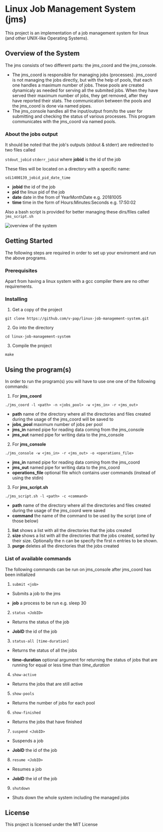 # Linux Job Management System (jms)

This project is an implementation of a job management system for linux (and other UNIX-like Operating Systems).
## Overview of the System

The jms consists of two different parts: the jms_coord and the jms_console.
* The jms_coord is responsible for managing jobs (processes). jms_coord is not managing the jobs directly, but with the help of pools, that each one handles a maximum number of jobs. These pools are created dynamicaly as needed for serving all the submited jobs. When they have served their maximum number of jobs, they get removed, after they have reported their stats. The communication between the pools and the jms_coord is done via named pipes.
* The jms_console handles all the input/output from/to the user for submitting and checking the status of various processes. This program communicates with the jms_coord via named pools.
### About the jobs output
It should be noted that the job's outputs (stdout & stderr) are redirected to two files called

```stdout_jobid```
```stderr_jobid```
where **jobid** is the id of the job

These files will be located on a directory with a specific name:

```sdi1400139_jobid_pid_date_time```
* **jobid** the id of the job
* **pid** the linux pid of the job
* **date** date in the from of YearMonthDate e.g. 20181005
* **time** time in the form of Hours:Minutes:Seconds e.g. 17:50:02

Also a bash script is provided for better managing these dirs/files called ```jms_script.sh```

![overview of the system](https://imgur.com/oGeA5RU.jpg)

## Getting Started

The following steps are required in order to set up your enviroment and run the above programs.

### Prerequisites

Apart from having a linux system with a gcc compiler there are no other requirements.

### Installing

1) Get a copy of the project
```
git clone https://github.com/v-pap/linux-job-management-system.git
```
2) Go into the directory
```
cd linux-job-management-system
```
3) Compile the project
```
make
```

## Using the program(s)

In order to run the program(s) you will have to use one one of the following commands:

1) For **jms_coord**
```
./jms_coord -l <path> -n <jobs_pool> -w <jms_in> -r <jms_out>
```
* **path** name of the directory where all the directories and files created during the usage of the jms_coord will be saved to
* **jobs_pool** maximum number of jobs per pool
* **jms_in** named pipe for reading data coming from the jms_console
* **jms_out** named pipe for writing data to the jms_console

2) For **jms_console**
```
./jms_console -w <jms_in> -r <jms_out> -o <operations_file>
```
* **jms_in** named pipe for reading data coming from the jms_coord
* **jms_out** named pipe for writing data to the jms_coord
* **operations_file** optional file which contains user commands (instead of using the stdin) 

3) For **jms_script.sh**
```
./jms_script.sh -l <path> -c <command>
```
* **path** name of the directory where all the directories and files created during the usage of the jms_coord were saved
* **command** the name of the command to be used by the script (one of those below)
1) **list** shows a list with all the directories that the jobs created
2) **size <n>** shows a list with all the directories that the jobs created, sorted by their size.
  Optionally the n can be specify the first n entries to be shown.
3) **purge** deletes all the directories that the jobs created

### List of available commands
The following commands can be run on jms_console after jms_coord has been initialized
1) ```submit <job>```

* Submits a job to the jms

* **job** a process to be run e.g. sleep 30


2) ```status <JobID>```

* Returns the status of the job

* **JobID** the id of the job

3) ```status-all [time-duration]```

* Returns the status of all the jobs

* **time-duration** optional argument for returning the status of jobs that are running for equal or less time than *time_duration*

4) ```show-active```

* Returns the jobs that are still active

5) ```show-pools```

* Returns the number of jobs for each pool

6) ```show-finished```

* Returns the jobs that have finished

7) ```suspend <JobID>```

* Suspends a job

* **JobID** the id of the job

8) ```resume <JobID>```

* Resumes a job

* **JobID** the id of the job

9) ```shutdown```

* Shuts down the whole system including the managed jobs


## License

This project is licensed under the MIT License
